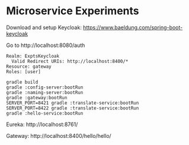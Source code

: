 # Microservice Experiments

Download and setup Keycloak: https://www.baeldung.com/spring-boot-keycloak

Go to http://localhost:8080/auth

```
Realm: ExptsKeycloak
  Valid Redirect URIs: http://localhost:8400/*
Resource: gateway
Roles: [user]
```

```
gradle build
gradle :config-server:bootRun
gradle :naming-server:bootRun
gradle :gateway:bootRun
SERVER_PORT=8421 gradle :translate-service:bootRun
SERVER_PORT=8422 gradle :translate-service:bootRun
gradle :hello-service:bootRun
```

Eureka: http://localhost:8761/

Gateway: http://localhost:8400/hello/hello/
